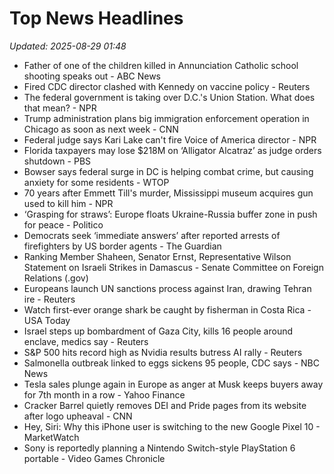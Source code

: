 # Top News Headlines

_Updated: 2025-08-29 01:48_

- Father of one of the children killed in Annunciation Catholic school shooting speaks out - ABC News
- Fired CDC director clashed with Kennedy on vaccine policy - Reuters
- The federal government is taking over D.C.'s Union Station. What does that mean? - NPR
- Trump administration plans big immigration enforcement operation in Chicago as soon as next week - CNN
- Federal judge says Kari Lake can't fire Voice of America director - NPR
- Florida taxpayers may lose $218M on ‘Alligator Alcatraz’ as judge orders shutdown - PBS
- Bowser says federal surge in DC is helping combat crime, but causing anxiety for some residents - WTOP
- 70 years after Emmett Till's murder, Mississippi museum acquires gun used to kill him - NPR
- ‘Grasping for straws’: Europe floats Ukraine-Russia buffer zone in push for peace - Politico
- Democrats seek ‘immediate answers’ after reported arrests of firefighters by US border agents - The Guardian
- Ranking Member Shaheen, Senator Ernst, Representative Wilson Statement on Israeli Strikes in Damascus - Senate Committee on Foreign Relations (.gov)
- Europeans launch UN sanctions process against Iran, drawing Tehran ire - Reuters
- Watch first-ever orange shark be caught by fisherman in Costa Rica - USA Today
- Israel steps up bombardment of Gaza City, kills 16 people around enclave, medics say - Reuters
- S&P 500 hits record high as Nvidia results butress AI rally - Reuters
- Salmonella outbreak linked to eggs sickens 95 people, CDC says - NBC News
- Tesla sales plunge again in Europe as anger at Musk keeps buyers away for 7th month in a row - Yahoo Finance
- Cracker Barrel quietly removes DEI and Pride pages from its website after logo upheaval - CNN
- Hey, Siri: Why this iPhone user is switching to the new Google Pixel 10 - MarketWatch
- Sony is reportedly planning a Nintendo Switch-style PlayStation 6 portable - Video Games Chronicle